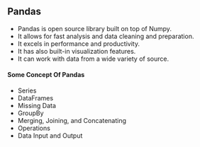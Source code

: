 
## Pandas
- Pandas is open source library built on top of Numpy.
- It allows for fast analysis and data cleaning and preparation.
- It excels in performance and productivity.
- It has also built-in visualization features.
- It can work with data from a wide variety of source.

#### Some Concept Of Pandas
- Series
- DataFrames
- Missing Data
- GroupBy
- Merging, Joining, and Concatenating
- Operations
- Data Input and Output
